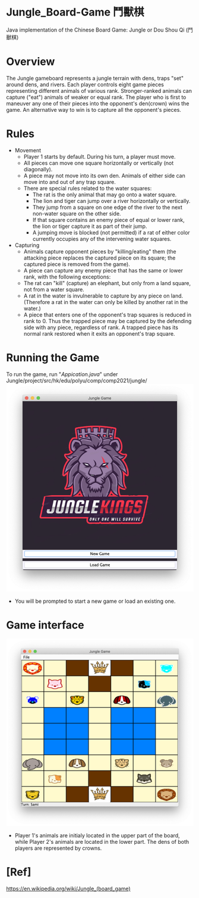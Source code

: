 # Jungle_Board-Game 鬥獸棋
Java implementation of the Chinese Board Game: Jungle or Dou Shou Qi (鬥獸棋)

# Overview
The Jungle gameboard represents a jungle terrain with dens, traps "set" around dens, and rivers. 
Each player controls eight game pieces representing different animals of various rank. 
Stronger-ranked animals can capture ("eat") animals of weaker or equal rank. 
The player who is first to maneuver any one of their pieces into the opponent's den(crown) wins the game. 
An alternative way to win is to capture all the opponent's pieces.

# Rules
* Movement
  * Player 1 starts by default. During his turn, a player must move. 
  * All pieces can move one square horizontally or vertically (not diagonally). 
  * A piece may not move into its own den. Animals of either side can move into and out of any trap square. 
  * There are special rules related to the water squares:
    * The rat is the only animal that may go onto a water square.
    * The lion and tiger can jump over a river horizontally or vertically. 
    * They jump from a square on one edge of the river to the next non-water square on the other side. 
    * If that square contains an enemy piece of equal or lower rank, the lion or tiger capture it as part of their jump.
    * A jumping move is blocked (not permitted) if a rat of either color currently occupies any of the intervening water squares.
* Capturing
  * Animals capture opponent pieces by "killing/eating" them (the attacking piece replaces the captured piece on its square; the captured piece is removed from the game). 
  * A piece can capture any enemy piece that has the same or lower rank, with the following exceptions:
  * The rat can "kill" (capture) an elephant, but only from a land square, not from a water square.
  * A rat in the water is invulnerable to capture by any piece on land. (Therefore a rat in the water can only be killed by another rat in the water.)
  * A piece that enters one of the opponent's trap squares is reduced in rank to 0. Thus the trapped piece may be captured by the defending side with any piece, regardless of rank. A trapped piece has its normal rank restored when it exits an opponent's trap square.
  

# Running the Game
To run the game, run "*Appication.java*" under Jungle/project/src/hk/edu/polyu/comp/comp2021/jungle/
![Image of WelcomeScreen](https://github.com/samihormi/Jungle_Board-Game_Dou-Shou-Qi-/blob/master/Jungle/project/src/hk/edu/polyu/comp/comp2021/jungle/view/sources/JungleGame_WelcomeScreen.png)
* You will be prompted to start a new game or load an existing one.

# Game interface
![Image of Game Board](https://github.com/samihormi/Jungle_Board-Game_Dou-Shou-Qi-/blob/master/Jungle/project/src/hk/edu/polyu/comp/comp2021/jungle/view/sources/JungleGame_Board.png)
* Player 1's animals are initialy located in the upper part of the board, while Player 2's animals are located in the lower part.
The dens of both players are represented by crowns.

# [Ref]
https://en.wikipedia.org/wiki/Jungle_(board_game)
